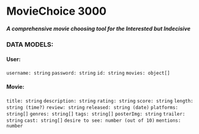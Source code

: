 # MovieChoice 3000

##### A comprehensive movie choosing tool for the Interested but Indecisive

### DATA MODELS:
#### User:
`username: string`
`password: string`
`id: string`
`movies: object[]`

#### Movie:
`title: string`
`description: string`
`rating: string`
`score: string`
`length: string (time?)`
`review: string`
`released: string (date)`
`platforms: string[]`
`genres: string[]`
`tags: string[]`
`posterImg: string`
`trailer: string`
`cast: string[]`
`desire to see: number (out of 10)`
`mentions: number`
